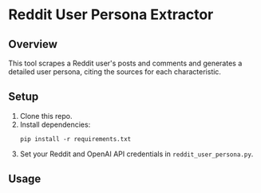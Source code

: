# Reddit User Persona Extractor

## Overview
This tool scrapes a Reddit user's posts and comments and generates a detailed user persona, citing the sources for each characteristic.

## Setup

1. Clone this repo.
2. Install dependencies:
    ```
    pip install -r requirements.txt
    ```
3. Set your Reddit and OpenAI API credentials in `reddit_user_persona.py`.

## Usage

